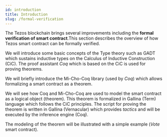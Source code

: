 ```yaml
---
id: introduction
title: Introduction
slug: /formal-verification
---
```



The Tezos blockchain brings several improvements including the **formal verification of smart contract**.This section describes the overview of how Tezos smart contract can be formally verified. 

We will introduce some basic concepts of the Type theory such as GADT which sustains inductive types on the Calculus of Inductive Construction (CiC). The proof assistant _Coq_ which is based on the CiC is used for proving theorems. 

We will briefly introduce the Mi-Cho-Coq library (used by _Coq_) which allows formalizing a smart contract as a theorem. 

We will see how Coq and Mi-Cho-Coq are used to model the smart contract as a logical object (theorem). This theorem is formalized in Gallina (Term) language which follows the CiC principles. The script for proving the theorem is written in Gallina (Vernacular) which provides _tactics_ and will be executed by the inference engine (Coq).

The modeling of the theorem will be illustrated with a simple example (_Vote_ smart contract).




